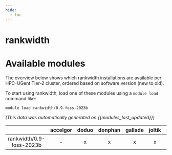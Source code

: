 ```yaml
---
hide:
  - toc
---
```


rankwidth
=========

# Available modules


The overview below shows which rankwidth installations are available per HPC-UGent Tier-2 cluster, ordered based on software version (new to old).

To start using rankwidth, load one of these modules using a `module load` command like:

```shell
module load rankwidth/0.9-foss-2023b
```

*(This data was automatically generated on {{modules_last_updated}})*  

| |accelgor|doduo|donphan|gallade|joltik|shinx|skitty|
| :---: | :---: | :---: | :---: | :---: | :---: | :---: | :---: |
|rankwidth/0.9-foss-2023b|-|x|x|x|x|x|x|
